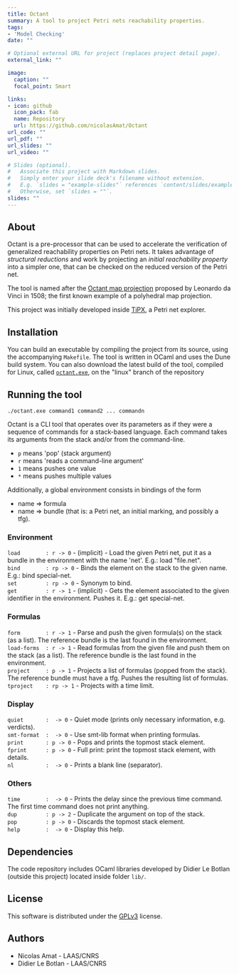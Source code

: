 ```yaml
---
title: Octant
summary: A tool to project Petri nets reachability properties.
tags:
- 'Model Checking'
date: ""

# Optional external URL for project (replaces project detail page).
external_link: ""

image:
  caption: ""
  focal_point: Smart

links:
- icon: github
  icon_pack: fab
  name: Repository
  url: https://github.com/nicolasAmat/Octant
url_code: ""
url_pdf: ""
url_slides: ""
url_video: ""

# Slides (optional).
#   Associate this project with Markdown slides.
#   Simply enter your slide deck's filename without extension.
#   E.g. `slides = "example-slides"` references `content/slides/example-slides.md`.
#   Otherwise, set `slides = ""`.
slides: ""
---
```


## About

Octant is a pre-processor that can be used to accelerate the verification of
generalized reachability properties on Petri nets. It takes advantage of
*structural reductions* and work by projecting an *initial reachability
property* into a simpler one, that can be checked on the reduced version of the
Petri net.

The tool is named after the [Octant map
projection](<https://en.wikipedia.org/wiki/Octant_projection>) proposed by
Leonardo da Vinci in 1508; the first known example of a polyhedral map
projection.

This project was initially developed inside [TiPX](https://github.com/lebotlan/tipx), a Petri net explorer.

## Installation

You can build an executable by compiling the project from its source, using the
accompanying `Makefile`. The tool is written in OCaml and uses the Dune build
system. You can also download the latest build of the tool, compiled for Linux,
called
[`octant.exe`](https://github.com/nicolasAmat/Octant/blob/linux/octant.exe), on
the "linux" branch of the repository

## Running the tool

```
./octant.exe command1 command2 ... commandn
```

Octant is a CLI tool that operates over its parameters as if they were a
sequence of commands for a stack-based language. Each command takes its
arguments from the stack and/or from the command-line.

+ `p` means 'pop' (stack argument)
+ `r` means 'reads a command-line argument'  
+ `1` means pushes one value
+ `*` means pushes multiple values  

Additionally, a global environment consists in bindings of the form  

+ name => formula  
+ name => bundle (that is: a Petri net, an initial marking, and possibly a tfg).  

### Environment

`load        : r -> 0`    - (implicit) -  Load the given Petri net, put it as a bundle in the environment with the name 'net'. E.g.: load "file.net".  
`bind        : rp -> 0`   -  Binds the element on the stack to the given name. E.g.: bind special-net.  
`set         : rp -> 0`   -  Synonym to bind.  
`get         : r -> 1`    - (implicit) -  Gets the element associated to the given identifier in the environment. Pushes it. E.g.: get special-net.  

### Formulas

`form        : r -> 1`    -  Parse and push the given formula(s) on the stack (as a list). The reference bundle is the last found in the environment.  
`load-forms  : r -> 1`    -  Read formulas from the given file and push them on the stack (as a list). The reference bundle is the last found in the environment.  
`project     : p -> 1`    -  Projects a list of formulas (popped from the stack). The reference bundle must have a tfg. Pushes the resulting list of formulas.  
`tproject    : rp -> 1`   -  Projects with a time limit.

### Display

`quiet       :  -> 0`     -  Quiet mode (prints only necessary information, e.g. verdicts).  
`smt-format  :  -> 0`     -  Use smt-lib format when printing formulas.  
`print       : p -> 0`    -  Pops and prints the topmost stack element.  
`fprint      : p -> 0`    -  Full print: print the topmost stack element, with details.  
`nl          :  -> 0`     -  Prints a blank line (separator).  

### Others

`time        :  -> 0`     -  Prints the delay since the previous time command. The first time command does not print anything.  
`dup         : p -> 2`    -  Duplicate the argument on top of the stack.  
`pop         : p -> 0`    -  Discards the topmost stack element.  
`help        :  -> 0`     -  Display this help.  

## Dependencies

The code repository includes OCaml libraries developed by Didier Le Botlan (outside this project) located inside folder `lib/`.

## License

This software is distributed under the
[GPLv3](https://www.gnu.org/licenses/gpl-3.0.en.html) license.

## Authors

+ Nicolas Amat - LAAS/CNRS
+ Didier Le Botlan - LAAS/CNRS
